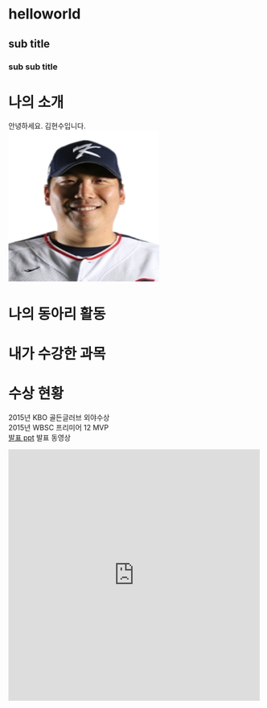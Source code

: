 # helloworld
## sub title
### sub sub title

# 나의 소개
안녕하세요. 김현수입니다. <br>
<img src="1.jpg" width="300" height="300"> <br>
# 나의 동아리 활동

# 내가 수강한 과목

# 수상 현황
2015년 KBO 골든글러브 외야수상 <br>
2015년 WBSC 프리미어 12 MVP <br>
[발표 ppt](/presentation.pptx)
발표 동영상<br>
<iframe width="500" height="500" src="https://www.youtube.com/embed/Km71Rr9K-Bw" title="NewJeans (뉴진스) &#39;Ditto&#39; Performance Video" frameborder="0" allow="accelerometer; autoplay; clipboard-write; encrypted-media; gyroscope; picture-in-picture; web-share" allowfullscreen></iframe>
